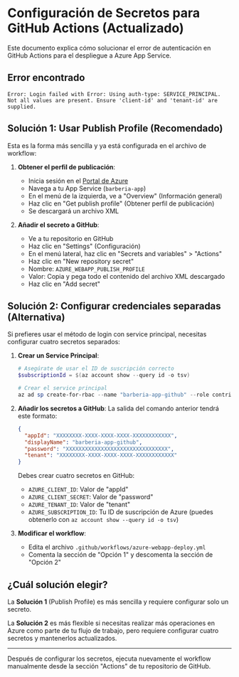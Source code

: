 # Configuración de Secretos para GitHub Actions (Actualizado)

Este documento explica cómo solucionar el error de autenticación en GitHub Actions para el despliegue a Azure App Service.

## Error encontrado

```
Error: Login failed with Error: Using auth-type: SERVICE_PRINCIPAL. Not all values are present. Ensure 'client-id' and 'tenant-id' are supplied.
```

## Solución 1: Usar Publish Profile (Recomendado)

Esta es la forma más sencilla y ya está configurada en el archivo de workflow:

1. **Obtener el perfil de publicación**:
   - Inicia sesión en el [Portal de Azure](https://portal.azure.com)
   - Navega a tu App Service (`barberia-app`)
   - En el menú de la izquierda, ve a "Overview" (Información general)
   - Haz clic en "Get publish profile" (Obtener perfil de publicación)
   - Se descargará un archivo XML

2. **Añadir el secreto a GitHub**:
   - Ve a tu repositorio en GitHub
   - Haz clic en "Settings" (Configuración)
   - En el menú lateral, haz clic en "Secrets and variables" > "Actions"
   - Haz clic en "New repository secret"
   - Nombre: `AZURE_WEBAPP_PUBLISH_PROFILE`
   - Valor: Copia y pega todo el contenido del archivo XML descargado
   - Haz clic en "Add secret"

## Solución 2: Configurar credenciales separadas (Alternativa)

Si prefieres usar el método de login con service principal, necesitas configurar cuatro secretos separados:

1. **Crear un Service Principal**:
   ```powershell
   # Asegúrate de usar el ID de suscripción correcto
   $subscriptionId = $(az account show --query id -o tsv)
   
   # Crear el service principal
   az ad sp create-for-rbac --name "barberia-app-github" --role contributor --scopes /subscriptions/$subscriptionId/resourceGroups/barberia-rg
   ```

2. **Añadir los secretos a GitHub**:
   La salida del comando anterior tendrá este formato:
   ```json
   {
     "appId": "XXXXXXXX-XXXX-XXXX-XXXX-XXXXXXXXXXXX",
     "displayName": "barberia-app-github",
     "password": "XXXXXXXXXXXXXXXXXXXXXXXXXXXXXXXX",
     "tenant": "XXXXXXXX-XXXX-XXXX-XXXX-XXXXXXXXXXXX"
   }
   ```

   Debes crear cuatro secretos en GitHub:
   - `AZURE_CLIENT_ID`: Valor de "appId"
   - `AZURE_CLIENT_SECRET`: Valor de "password"
   - `AZURE_TENANT_ID`: Valor de "tenant"
   - `AZURE_SUBSCRIPTION_ID`: Tu ID de suscripción de Azure (puedes obtenerlo con `az account show --query id -o tsv`)

3. **Modificar el workflow**:
   - Edita el archivo `.github/workflows/azure-webapp-deploy.yml`
   - Comenta la sección de "Opción 1" y descomenta la sección de "Opción 2"

## ¿Cuál solución elegir?

La **Solución 1** (Publish Profile) es más sencilla y requiere configurar solo un secreto.

La **Solución 2** es más flexible si necesitas realizar más operaciones en Azure como parte de tu flujo de trabajo, pero requiere configurar cuatro secretos y mantenerlos actualizados.

---

Después de configurar los secretos, ejecuta nuevamente el workflow manualmente desde la sección "Actions" de tu repositorio de GitHub.
